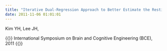 ```yaml
---
title: "Iterative Dual-Regression Approach to Better Estimate the Resting-State Networks from Group fMRI Data,"
date: 2011-11-06 01:01:01
---
```


Kim YH, Lee JH, 

{{<format bright-green>}}
International Symposium on Brain and Cognitive Engineering (BCE), 2011
{{</format>}}